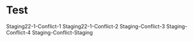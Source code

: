 # Test
Staging22-1-Conflict-1
Staging22-1-Conflict-2
Staging-Conflict-3
Staging-Conflict-4
Staging-Conflict-Staging

